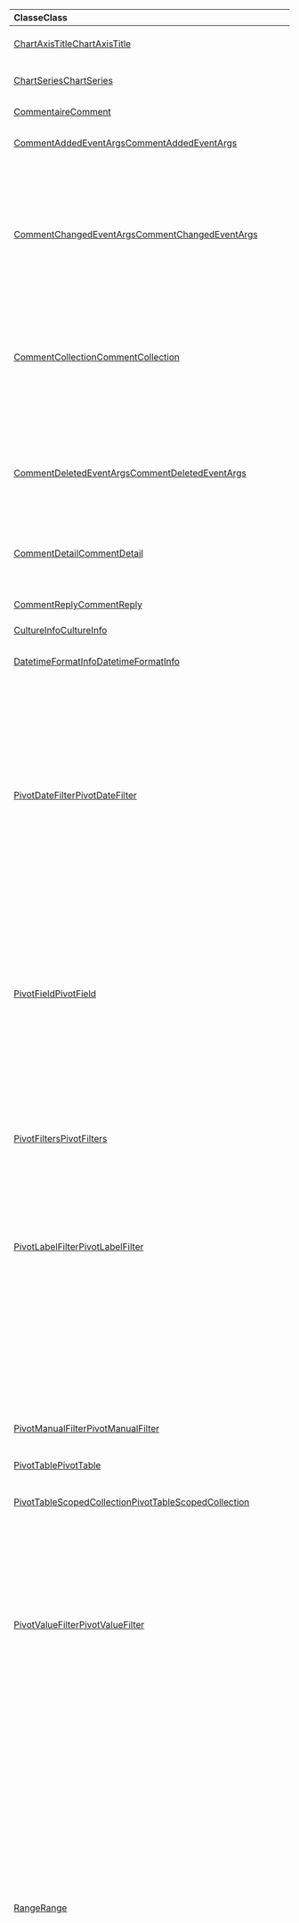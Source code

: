 | <span data-ttu-id="a0194-101">Classe</span><span class="sxs-lookup"><span data-stu-id="a0194-101">Class</span></span> | <span data-ttu-id="a0194-102">Champs</span><span class="sxs-lookup"><span data-stu-id="a0194-102">Fields</span></span> | <span data-ttu-id="a0194-103">Description</span><span class="sxs-lookup"><span data-stu-id="a0194-103">Description</span></span> |
|:---|:---|:---|
|[<span data-ttu-id="a0194-104">ChartAxisTitle</span><span class="sxs-lookup"><span data-stu-id="a0194-104">ChartAxisTitle</span></span>](/javascript/api/excel/excel.chartaxistitle)|[<span data-ttu-id="a0194-105">textOrientation</span><span class="sxs-lookup"><span data-stu-id="a0194-105">textOrientation</span></span>](/javascript/api/excel/excel.chartaxistitle#textorientation)|<span data-ttu-id="a0194-106">Spécifie l’angle vers lequel le texte est orienté pour le titre de l’axe du graphique.</span><span class="sxs-lookup"><span data-stu-id="a0194-106">Specifies the angle to which the text is oriented for the chart axis title.</span></span>|
|[<span data-ttu-id="a0194-107">ChartSeries</span><span class="sxs-lookup"><span data-stu-id="a0194-107">ChartSeries</span></span>](/javascript/api/excel/excel.chartseries)|[<span data-ttu-id="a0194-108">getDimensionValues(dimension: Excel.ChartSeriesDimension)</span><span class="sxs-lookup"><span data-stu-id="a0194-108">getDimensionValues(dimension: Excel.ChartSeriesDimension)</span></span>](/javascript/api/excel/excel.chartseries#getdimensionvalues-dimension-)|<span data-ttu-id="a0194-109">Obtient les valeurs d’une dimension unique de la série de graphiques.</span><span class="sxs-lookup"><span data-stu-id="a0194-109">Gets the values from a single dimension of the chart series.</span></span>|
|[<span data-ttu-id="a0194-110">Commentaire</span><span class="sxs-lookup"><span data-stu-id="a0194-110">Comment</span></span>](/javascript/api/excel/excel.comment)|[<span data-ttu-id="a0194-111">contentType</span><span class="sxs-lookup"><span data-stu-id="a0194-111">contentType</span></span>](/javascript/api/excel/excel.comment#contenttype)|<span data-ttu-id="a0194-112">Obtient le type de contenu du commentaire.</span><span class="sxs-lookup"><span data-stu-id="a0194-112">Gets the content type of the comment.</span></span>|
|[<span data-ttu-id="a0194-113">CommentAddedEventArgs</span><span class="sxs-lookup"><span data-stu-id="a0194-113">CommentAddedEventArgs</span></span>](/javascript/api/excel/excel.commentaddedeventargs)|[<span data-ttu-id="a0194-114">commentDetails</span><span class="sxs-lookup"><span data-stu-id="a0194-114">commentDetails</span></span>](/javascript/api/excel/excel.commentaddedeventargs#commentdetails)|<span data-ttu-id="a0194-115">Obtient `CommentDetail` le tableau qui contient l’ID de commentaire et les ID de ses réponses connexes.</span><span class="sxs-lookup"><span data-stu-id="a0194-115">Gets the `CommentDetail` array that contains the comment ID and IDs of its related replies.</span></span>|
||[<span data-ttu-id="a0194-116">source</span><span class="sxs-lookup"><span data-stu-id="a0194-116">source</span></span>](/javascript/api/excel/excel.commentaddedeventargs#source)|<span data-ttu-id="a0194-117">Spécifie la source de l’événement.</span><span class="sxs-lookup"><span data-stu-id="a0194-117">Specifies the source of the event.</span></span>|
||[<span data-ttu-id="a0194-118">type</span><span class="sxs-lookup"><span data-stu-id="a0194-118">type</span></span>](/javascript/api/excel/excel.commentaddedeventargs#type)|<span data-ttu-id="a0194-119">Obtient le type de l’événement.</span><span class="sxs-lookup"><span data-stu-id="a0194-119">Gets the type of the event.</span></span>|
||[<span data-ttu-id="a0194-120">worksheetId</span><span class="sxs-lookup"><span data-stu-id="a0194-120">worksheetId</span></span>](/javascript/api/excel/excel.commentaddedeventargs#worksheetid)|<span data-ttu-id="a0194-121">Obtient l’ID de la feuille de calcul dans laquelle l’événement s’est produit.</span><span class="sxs-lookup"><span data-stu-id="a0194-121">Gets the ID of the worksheet in which the event happened.</span></span>|
|[<span data-ttu-id="a0194-122">CommentChangedEventArgs</span><span class="sxs-lookup"><span data-stu-id="a0194-122">CommentChangedEventArgs</span></span>](/javascript/api/excel/excel.commentchangedeventargs)|[<span data-ttu-id="a0194-123">changeType</span><span class="sxs-lookup"><span data-stu-id="a0194-123">changeType</span></span>](/javascript/api/excel/excel.commentchangedeventargs#changetype)|<span data-ttu-id="a0194-124">Obtient le type de modification qui représente la façon dont l’événement modifié est déclenché.</span><span class="sxs-lookup"><span data-stu-id="a0194-124">Gets the change type that represents how the changed event is triggered.</span></span>|
||[<span data-ttu-id="a0194-125">commentDetails</span><span class="sxs-lookup"><span data-stu-id="a0194-125">commentDetails</span></span>](/javascript/api/excel/excel.commentchangedeventargs#commentdetails)|<span data-ttu-id="a0194-126">Obtenez le `CommentDetail` tableau qui contient l’ID de commentaire et les ID de ses réponses connexes.</span><span class="sxs-lookup"><span data-stu-id="a0194-126">Get the `CommentDetail` array which contains the comment ID and IDs of its related replies.</span></span>|
||[<span data-ttu-id="a0194-127">source</span><span class="sxs-lookup"><span data-stu-id="a0194-127">source</span></span>](/javascript/api/excel/excel.commentchangedeventargs#source)|<span data-ttu-id="a0194-128">Spécifie la source de l’événement.</span><span class="sxs-lookup"><span data-stu-id="a0194-128">Specifies the source of the event.</span></span>|
||[<span data-ttu-id="a0194-129">type</span><span class="sxs-lookup"><span data-stu-id="a0194-129">type</span></span>](/javascript/api/excel/excel.commentchangedeventargs#type)|<span data-ttu-id="a0194-130">Obtient le type de l’événement.</span><span class="sxs-lookup"><span data-stu-id="a0194-130">Gets the type of the event.</span></span>|
||[<span data-ttu-id="a0194-131">worksheetId</span><span class="sxs-lookup"><span data-stu-id="a0194-131">worksheetId</span></span>](/javascript/api/excel/excel.commentchangedeventargs#worksheetid)|<span data-ttu-id="a0194-132">Obtient l’ID de la feuille de calcul dans laquelle l’événement s’est produit.</span><span class="sxs-lookup"><span data-stu-id="a0194-132">Gets the ID of the worksheet in which the event happened.</span></span>|
|[<span data-ttu-id="a0194-133">CommentCollection</span><span class="sxs-lookup"><span data-stu-id="a0194-133">CommentCollection</span></span>](/javascript/api/excel/excel.commentcollection)|[<span data-ttu-id="a0194-134">onAdded</span><span class="sxs-lookup"><span data-stu-id="a0194-134">onAdded</span></span>](/javascript/api/excel/excel.commentcollection#onadded)|<span data-ttu-id="a0194-135">Se produit lorsque les commentaires sont ajoutés.</span><span class="sxs-lookup"><span data-stu-id="a0194-135">Occurs when the comments are added.</span></span>|
||[<span data-ttu-id="a0194-136">onChanged</span><span class="sxs-lookup"><span data-stu-id="a0194-136">onChanged</span></span>](/javascript/api/excel/excel.commentcollection#onchanged)|<span data-ttu-id="a0194-137">Se produit lorsque des commentaires ou des réponses dans une collection de commentaires sont modifiés, y compris lorsque les réponses sont supprimées.</span><span class="sxs-lookup"><span data-stu-id="a0194-137">Occurs when comments or replies in a comment collection are changed, including when replies are deleted.</span></span>|
||[<span data-ttu-id="a0194-138">onDeleted</span><span class="sxs-lookup"><span data-stu-id="a0194-138">onDeleted</span></span>](/javascript/api/excel/excel.commentcollection#ondeleted)|<span data-ttu-id="a0194-139">Se produit lorsque des commentaires sont supprimés dans la collection de commentaires.</span><span class="sxs-lookup"><span data-stu-id="a0194-139">Occurs when comments are deleted in the comment collection.</span></span>|
|[<span data-ttu-id="a0194-140">CommentDeletedEventArgs</span><span class="sxs-lookup"><span data-stu-id="a0194-140">CommentDeletedEventArgs</span></span>](/javascript/api/excel/excel.commentdeletedeventargs)|[<span data-ttu-id="a0194-141">commentDetails</span><span class="sxs-lookup"><span data-stu-id="a0194-141">commentDetails</span></span>](/javascript/api/excel/excel.commentdeletedeventargs#commentdetails)|<span data-ttu-id="a0194-142">Obtient `CommentDetail` le tableau qui contient l’ID de commentaire et les ID de ses réponses connexes.</span><span class="sxs-lookup"><span data-stu-id="a0194-142">Gets the `CommentDetail` array that contains the comment ID and IDs of its related replies.</span></span>|
||[<span data-ttu-id="a0194-143">source</span><span class="sxs-lookup"><span data-stu-id="a0194-143">source</span></span>](/javascript/api/excel/excel.commentdeletedeventargs#source)|<span data-ttu-id="a0194-144">Spécifie la source de l’événement.</span><span class="sxs-lookup"><span data-stu-id="a0194-144">Specifies the source of the event.</span></span>|
||[<span data-ttu-id="a0194-145">type</span><span class="sxs-lookup"><span data-stu-id="a0194-145">type</span></span>](/javascript/api/excel/excel.commentdeletedeventargs#type)|<span data-ttu-id="a0194-146">Obtient le type de l’événement.</span><span class="sxs-lookup"><span data-stu-id="a0194-146">Gets the type of the event.</span></span>|
||[<span data-ttu-id="a0194-147">worksheetId</span><span class="sxs-lookup"><span data-stu-id="a0194-147">worksheetId</span></span>](/javascript/api/excel/excel.commentdeletedeventargs#worksheetid)|<span data-ttu-id="a0194-148">Obtient l’ID de la feuille de calcul dans laquelle l’événement s’est produit.</span><span class="sxs-lookup"><span data-stu-id="a0194-148">Gets the ID of the worksheet in which the event happened.</span></span>|
|[<span data-ttu-id="a0194-149">CommentDetail</span><span class="sxs-lookup"><span data-stu-id="a0194-149">CommentDetail</span></span>](/javascript/api/excel/excel.commentdetail)|[<span data-ttu-id="a0194-150">commentId</span><span class="sxs-lookup"><span data-stu-id="a0194-150">commentId</span></span>](/javascript/api/excel/excel.commentdetail#commentid)|<span data-ttu-id="a0194-151">Représente l’ID du commentaire.</span><span class="sxs-lookup"><span data-stu-id="a0194-151">Represents the ID of the comment.</span></span>|
||[<span data-ttu-id="a0194-152">replyIds</span><span class="sxs-lookup"><span data-stu-id="a0194-152">replyIds</span></span>](/javascript/api/excel/excel.commentdetail#replyids)|<span data-ttu-id="a0194-153">Représente les ID des réponses associées qui appartiennent au commentaire.</span><span class="sxs-lookup"><span data-stu-id="a0194-153">Represents the IDs of the related replies that belong to the comment.</span></span>|
|[<span data-ttu-id="a0194-154">CommentReply</span><span class="sxs-lookup"><span data-stu-id="a0194-154">CommentReply</span></span>](/javascript/api/excel/excel.commentreply)|[<span data-ttu-id="a0194-155">contentType</span><span class="sxs-lookup"><span data-stu-id="a0194-155">contentType</span></span>](/javascript/api/excel/excel.commentreply#contenttype)|<span data-ttu-id="a0194-156">Type de contenu de la réponse.</span><span class="sxs-lookup"><span data-stu-id="a0194-156">The content type of the reply.</span></span>|
|[<span data-ttu-id="a0194-157">CultureInfo</span><span class="sxs-lookup"><span data-stu-id="a0194-157">CultureInfo</span></span>](/javascript/api/excel/excel.cultureinfo)|[<span data-ttu-id="a0194-158">datetimeFormat</span><span class="sxs-lookup"><span data-stu-id="a0194-158">datetimeFormat</span></span>](/javascript/api/excel/excel.cultureinfo#datetimeformat)|<span data-ttu-id="a0194-159">Définit le format adapté à la culture de l’affichage de la date et de l’heure.</span><span class="sxs-lookup"><span data-stu-id="a0194-159">Defines the culturally appropriate format of displaying date and time.</span></span>|
|[<span data-ttu-id="a0194-160">DatetimeFormatInfo</span><span class="sxs-lookup"><span data-stu-id="a0194-160">DatetimeFormatInfo</span></span>](/javascript/api/excel/excel.datetimeformatinfo)|[<span data-ttu-id="a0194-161">dateSeparator</span><span class="sxs-lookup"><span data-stu-id="a0194-161">dateSeparator</span></span>](/javascript/api/excel/excel.datetimeformatinfo#dateseparator)|<span data-ttu-id="a0194-162">Obtient la chaîne utilisée comme séparateur de date.</span><span class="sxs-lookup"><span data-stu-id="a0194-162">Gets the string used as the date separator.</span></span>|
||[<span data-ttu-id="a0194-163">longDatePattern</span><span class="sxs-lookup"><span data-stu-id="a0194-163">longDatePattern</span></span>](/javascript/api/excel/excel.datetimeformatinfo#longdatepattern)|<span data-ttu-id="a0194-164">Obtient la chaîne de format pour une valeur de date longue.</span><span class="sxs-lookup"><span data-stu-id="a0194-164">Gets the format string for a long date value.</span></span>|
||[<span data-ttu-id="a0194-165">longTimePattern</span><span class="sxs-lookup"><span data-stu-id="a0194-165">longTimePattern</span></span>](/javascript/api/excel/excel.datetimeformatinfo#longtimepattern)|<span data-ttu-id="a0194-166">Obtient la chaîne de format pour une valeur de temps longue.</span><span class="sxs-lookup"><span data-stu-id="a0194-166">Gets the format string for a long time value.</span></span>|
||[<span data-ttu-id="a0194-167">shortDatePattern</span><span class="sxs-lookup"><span data-stu-id="a0194-167">shortDatePattern</span></span>](/javascript/api/excel/excel.datetimeformatinfo#shortdatepattern)|<span data-ttu-id="a0194-168">Obtient la chaîne de format pour une valeur de date courte.</span><span class="sxs-lookup"><span data-stu-id="a0194-168">Gets the format string for a short date value.</span></span>|
||[<span data-ttu-id="a0194-169">timeSeparator</span><span class="sxs-lookup"><span data-stu-id="a0194-169">timeSeparator</span></span>](/javascript/api/excel/excel.datetimeformatinfo#timeseparator)|<span data-ttu-id="a0194-170">Obtient la chaîne utilisée comme séparateur d’heure.</span><span class="sxs-lookup"><span data-stu-id="a0194-170">Gets the string used as the time separator.</span></span>|
|[<span data-ttu-id="a0194-171">PivotDateFilter</span><span class="sxs-lookup"><span data-stu-id="a0194-171">PivotDateFilter</span></span>](/javascript/api/excel/excel.pivotdatefilter)|[<span data-ttu-id="a0194-172">comparator</span><span class="sxs-lookup"><span data-stu-id="a0194-172">comparator</span></span>](/javascript/api/excel/excel.pivotdatefilter#comparator)|<span data-ttu-id="a0194-173">Le comparateur est la valeur statique à laquelle les autres valeurs sont comparées.</span><span class="sxs-lookup"><span data-stu-id="a0194-173">The comparator is the static value to which other values are compared.</span></span>|
||[<span data-ttu-id="a0194-174">condition</span><span class="sxs-lookup"><span data-stu-id="a0194-174">condition</span></span>](/javascript/api/excel/excel.pivotdatefilter#condition)|<span data-ttu-id="a0194-175">Spécifie la condition du filtre, qui définit les critères de filtrage nécessaires.</span><span class="sxs-lookup"><span data-stu-id="a0194-175">Specifies the condition for the filter, which defines the necessary filtering criteria.</span></span>|
||[<span data-ttu-id="a0194-176">exclusive</span><span class="sxs-lookup"><span data-stu-id="a0194-176">exclusive</span></span>](/javascript/api/excel/excel.pivotdatefilter#exclusive)|<span data-ttu-id="a0194-177">Si `true` , le filtre exclut *les* éléments qui répondent aux critères.</span><span class="sxs-lookup"><span data-stu-id="a0194-177">If `true`, filter *excludes* items that meet criteria.</span></span>|
||[<span data-ttu-id="a0194-178">lowerBound</span><span class="sxs-lookup"><span data-stu-id="a0194-178">lowerBound</span></span>](/javascript/api/excel/excel.pivotdatefilter#lowerbound)|<span data-ttu-id="a0194-179">Limite inférieure de la plage pour la `between` condition de filtre.</span><span class="sxs-lookup"><span data-stu-id="a0194-179">The lower-bound of the range for the `between` filter condition.</span></span>|
||[<span data-ttu-id="a0194-180">upperBound</span><span class="sxs-lookup"><span data-stu-id="a0194-180">upperBound</span></span>](/javascript/api/excel/excel.pivotdatefilter#upperbound)|<span data-ttu-id="a0194-181">Limite supérieure de la plage pour la `between` condition de filtre.</span><span class="sxs-lookup"><span data-stu-id="a0194-181">The upper-bound of the range for the `between` filter condition.</span></span>|
||[<span data-ttu-id="a0194-182">wholeDays</span><span class="sxs-lookup"><span data-stu-id="a0194-182">wholeDays</span></span>](/javascript/api/excel/excel.pivotdatefilter#wholedays)|<span data-ttu-id="a0194-183">Pour `equals` , et les conditions de `before` `after` `between` filtre, indique si les comparaisons doivent être réalisées en tant que jours entiers.</span><span class="sxs-lookup"><span data-stu-id="a0194-183">For `equals`, `before`, `after`, and `between` filter conditions, indicates if comparisons should be made as whole days.</span></span>|
|[<span data-ttu-id="a0194-184">PivotField</span><span class="sxs-lookup"><span data-stu-id="a0194-184">PivotField</span></span>](/javascript/api/excel/excel.pivotfield)|[<span data-ttu-id="a0194-185">applyFilter(filter: Excel.PivotFilters)</span><span class="sxs-lookup"><span data-stu-id="a0194-185">applyFilter(filter: Excel.PivotFilters)</span></span>](/javascript/api/excel/excel.pivotfield#applyfilter-filter-)|<span data-ttu-id="a0194-186">Définit un ou plusieurs des filtres de tableau croisé dynamique actuels du champ et les applique au champ.</span><span class="sxs-lookup"><span data-stu-id="a0194-186">Sets one or more of the field's current PivotFilters and applies them to the field.</span></span>|
||[<span data-ttu-id="a0194-187">clearAllFilters()</span><span class="sxs-lookup"><span data-stu-id="a0194-187">clearAllFilters()</span></span>](/javascript/api/excel/excel.pivotfield#clearallfilters--)|<span data-ttu-id="a0194-188">Permet d’effacer tous les critères de tous les filtres du champ.</span><span class="sxs-lookup"><span data-stu-id="a0194-188">Clears all criteria from all of the field's filters.</span></span>|
||[<span data-ttu-id="a0194-189">clearFilter(filterType: Excel.PivotFilterType)</span><span class="sxs-lookup"><span data-stu-id="a0194-189">clearFilter(filterType: Excel.PivotFilterType)</span></span>](/javascript/api/excel/excel.pivotfield#clearfilter-filtertype-)|<span data-ttu-id="a0194-190">Permet d’effacer tous les critères existants du filtre du champ du type donné (s’il en existe un actuellement appliqué).</span><span class="sxs-lookup"><span data-stu-id="a0194-190">Clears all existing criteria from the field's filter of the given type (if one is currently applied).</span></span>|
||[<span data-ttu-id="a0194-191">getFilters()</span><span class="sxs-lookup"><span data-stu-id="a0194-191">getFilters()</span></span>](/javascript/api/excel/excel.pivotfield#getfilters--)|<span data-ttu-id="a0194-192">Obtient tous les filtres actuellement appliqués sur le champ.</span><span class="sxs-lookup"><span data-stu-id="a0194-192">Gets all filters currently applied on the field.</span></span>|
||[<span data-ttu-id="a0194-193">isFiltered(filterType?: Excel.PivotFilterType)</span><span class="sxs-lookup"><span data-stu-id="a0194-193">isFiltered(filterType?: Excel.PivotFilterType)</span></span>](/javascript/api/excel/excel.pivotfield#isfiltered-filtertype-)|<span data-ttu-id="a0194-194">Vérifie s’il existe des filtres appliqués sur le champ.</span><span class="sxs-lookup"><span data-stu-id="a0194-194">Checks if there are any applied filters on the field.</span></span>|
|[<span data-ttu-id="a0194-195">PivotFilters</span><span class="sxs-lookup"><span data-stu-id="a0194-195">PivotFilters</span></span>](/javascript/api/excel/excel.pivotfilters)|[<span data-ttu-id="a0194-196">dateFilter</span><span class="sxs-lookup"><span data-stu-id="a0194-196">dateFilter</span></span>](/javascript/api/excel/excel.pivotfilters#datefilter)|<span data-ttu-id="a0194-197">Filtre de date actuellement appliqué au champ de tableau croisé dynamique.</span><span class="sxs-lookup"><span data-stu-id="a0194-197">The PivotField's currently applied date filter.</span></span>|
||[<span data-ttu-id="a0194-198">labelFilter</span><span class="sxs-lookup"><span data-stu-id="a0194-198">labelFilter</span></span>](/javascript/api/excel/excel.pivotfilters#labelfilter)|<span data-ttu-id="a0194-199">Filtre d’étiquette actuellement appliqué au champ de tableau croisé dynamique.</span><span class="sxs-lookup"><span data-stu-id="a0194-199">The PivotField's currently applied label filter.</span></span>|
||[<span data-ttu-id="a0194-200">manualFilter</span><span class="sxs-lookup"><span data-stu-id="a0194-200">manualFilter</span></span>](/javascript/api/excel/excel.pivotfilters#manualfilter)|<span data-ttu-id="a0194-201">Filtre manuel actuellement appliqué au champ de tableau croisé dynamique.</span><span class="sxs-lookup"><span data-stu-id="a0194-201">The PivotField's currently applied manual filter.</span></span>|
||[<span data-ttu-id="a0194-202">valueFilter</span><span class="sxs-lookup"><span data-stu-id="a0194-202">valueFilter</span></span>](/javascript/api/excel/excel.pivotfilters#valuefilter)|<span data-ttu-id="a0194-203">Filtre de valeurs actuellement appliqué au champ de tableau croisé dynamique.</span><span class="sxs-lookup"><span data-stu-id="a0194-203">The PivotField's currently applied value filter.</span></span>|
|[<span data-ttu-id="a0194-204">PivotLabelFilter</span><span class="sxs-lookup"><span data-stu-id="a0194-204">PivotLabelFilter</span></span>](/javascript/api/excel/excel.pivotlabelfilter)|[<span data-ttu-id="a0194-205">comparator</span><span class="sxs-lookup"><span data-stu-id="a0194-205">comparator</span></span>](/javascript/api/excel/excel.pivotlabelfilter#comparator)|<span data-ttu-id="a0194-206">Le comparateur est la valeur statique à laquelle les autres valeurs sont comparées.</span><span class="sxs-lookup"><span data-stu-id="a0194-206">The comparator is the static value to which other values are compared.</span></span>|
||[<span data-ttu-id="a0194-207">condition</span><span class="sxs-lookup"><span data-stu-id="a0194-207">condition</span></span>](/javascript/api/excel/excel.pivotlabelfilter#condition)|<span data-ttu-id="a0194-208">Spécifie la condition du filtre, qui définit les critères de filtrage nécessaires.</span><span class="sxs-lookup"><span data-stu-id="a0194-208">Specifies the condition for the filter, which defines the necessary filtering criteria.</span></span>|
||[<span data-ttu-id="a0194-209">exclusive</span><span class="sxs-lookup"><span data-stu-id="a0194-209">exclusive</span></span>](/javascript/api/excel/excel.pivotlabelfilter#exclusive)|<span data-ttu-id="a0194-210">Si `true` , le filtre exclut *les* éléments qui répondent aux critères.</span><span class="sxs-lookup"><span data-stu-id="a0194-210">If `true`, filter *excludes* items that meet criteria.</span></span>|
||[<span data-ttu-id="a0194-211">lowerBound</span><span class="sxs-lookup"><span data-stu-id="a0194-211">lowerBound</span></span>](/javascript/api/excel/excel.pivotlabelfilter#lowerbound)|<span data-ttu-id="a0194-212">Limite inférieure de la plage pour la `between` condition de filtre.</span><span class="sxs-lookup"><span data-stu-id="a0194-212">The lower-bound of the range for the `between` filter condition.</span></span>|
||[<span data-ttu-id="a0194-213">substring</span><span class="sxs-lookup"><span data-stu-id="a0194-213">substring</span></span>](/javascript/api/excel/excel.pivotlabelfilter#substring)|<span data-ttu-id="a0194-214">Sous-stration utilisée pour `beginsWith` , et les conditions de `endsWith` `contains` filtre.</span><span class="sxs-lookup"><span data-stu-id="a0194-214">The substring used for `beginsWith`, `endsWith`, and `contains` filter conditions.</span></span>|
||[<span data-ttu-id="a0194-215">upperBound</span><span class="sxs-lookup"><span data-stu-id="a0194-215">upperBound</span></span>](/javascript/api/excel/excel.pivotlabelfilter#upperbound)|<span data-ttu-id="a0194-216">Limite supérieure de la plage pour la `between` condition de filtre.</span><span class="sxs-lookup"><span data-stu-id="a0194-216">The upper-bound of the range for the `between` filter condition.</span></span>|
|[<span data-ttu-id="a0194-217">PivotManualFilter</span><span class="sxs-lookup"><span data-stu-id="a0194-217">PivotManualFilter</span></span>](/javascript/api/excel/excel.pivotmanualfilter)|[<span data-ttu-id="a0194-218">selectedItems</span><span class="sxs-lookup"><span data-stu-id="a0194-218">selectedItems</span></span>](/javascript/api/excel/excel.pivotmanualfilter#selecteditems)|<span data-ttu-id="a0194-219">Liste des éléments sélectionnés à filtrer manuellement.</span><span class="sxs-lookup"><span data-stu-id="a0194-219">A list of selected items to manually filter.</span></span>|
|[<span data-ttu-id="a0194-220">PivotTable</span><span class="sxs-lookup"><span data-stu-id="a0194-220">PivotTable</span></span>](/javascript/api/excel/excel.pivottable)|[<span data-ttu-id="a0194-221">allowMultipleFiltersPerField</span><span class="sxs-lookup"><span data-stu-id="a0194-221">allowMultipleFiltersPerField</span></span>](/javascript/api/excel/excel.pivottable#allowmultiplefiltersperfield)|<span data-ttu-id="a0194-222">Spécifie si le tableau croisé dynamique autorise l’application de plusieurs filtres de tableau croisé dynamique sur un champ de tableau croisé dynamique donné dans le tableau.</span><span class="sxs-lookup"><span data-stu-id="a0194-222">Specifies if the PivotTable allows the application of multiple PivotFilters on a given PivotField in the table.</span></span>|
|[<span data-ttu-id="a0194-223">PivotTableScopedCollection</span><span class="sxs-lookup"><span data-stu-id="a0194-223">PivotTableScopedCollection</span></span>](/javascript/api/excel/excel.pivottablescopedcollection)|[<span data-ttu-id="a0194-224">getCount()</span><span class="sxs-lookup"><span data-stu-id="a0194-224">getCount()</span></span>](/javascript/api/excel/excel.pivottablescopedcollection#getcount--)|<span data-ttu-id="a0194-225">Obtient le nombre de tableaux croisés dynamiques dans la collection.</span><span class="sxs-lookup"><span data-stu-id="a0194-225">Gets the number of PivotTables in the collection.</span></span>|
||[<span data-ttu-id="a0194-226">getFirst()</span><span class="sxs-lookup"><span data-stu-id="a0194-226">getFirst()</span></span>](/javascript/api/excel/excel.pivottablescopedcollection#getfirst--)|<span data-ttu-id="a0194-227">Obtient le premier tableau croisé dynamique de la collection.</span><span class="sxs-lookup"><span data-stu-id="a0194-227">Gets the first PivotTable in the collection.</span></span>|
||[<span data-ttu-id="a0194-228">getItem(key: string)</span><span class="sxs-lookup"><span data-stu-id="a0194-228">getItem(key: string)</span></span>](/javascript/api/excel/excel.pivottablescopedcollection#getitem-key-)|<span data-ttu-id="a0194-229">Obtient un tableau croisé dynamique par nom.</span><span class="sxs-lookup"><span data-stu-id="a0194-229">Gets a PivotTable by name.</span></span>|
||[<span data-ttu-id="a0194-230">getItemOrNullObject(name: string)</span><span class="sxs-lookup"><span data-stu-id="a0194-230">getItemOrNullObject(name: string)</span></span>](/javascript/api/excel/excel.pivottablescopedcollection#getitemornullobject-name-)|<span data-ttu-id="a0194-231">Obtient un tableau croisé dynamique par nom.</span><span class="sxs-lookup"><span data-stu-id="a0194-231">Gets a PivotTable by name.</span></span>|
||[<span data-ttu-id="a0194-232">items</span><span class="sxs-lookup"><span data-stu-id="a0194-232">items</span></span>](/javascript/api/excel/excel.pivottablescopedcollection#items)|<span data-ttu-id="a0194-233">Obtient l’élément enfant chargé dans cette collection de sites.</span><span class="sxs-lookup"><span data-stu-id="a0194-233">Gets the loaded child items in this collection.</span></span>|
|[<span data-ttu-id="a0194-234">PivotValueFilter</span><span class="sxs-lookup"><span data-stu-id="a0194-234">PivotValueFilter</span></span>](/javascript/api/excel/excel.pivotvaluefilter)|[<span data-ttu-id="a0194-235">comparator</span><span class="sxs-lookup"><span data-stu-id="a0194-235">comparator</span></span>](/javascript/api/excel/excel.pivotvaluefilter#comparator)|<span data-ttu-id="a0194-236">Le comparateur est la valeur statique à laquelle les autres valeurs sont comparées.</span><span class="sxs-lookup"><span data-stu-id="a0194-236">The comparator is the static value to which other values are compared.</span></span>|
||[<span data-ttu-id="a0194-237">condition</span><span class="sxs-lookup"><span data-stu-id="a0194-237">condition</span></span>](/javascript/api/excel/excel.pivotvaluefilter#condition)|<span data-ttu-id="a0194-238">Spécifie la condition du filtre, qui définit les critères de filtrage nécessaires.</span><span class="sxs-lookup"><span data-stu-id="a0194-238">Specifies the condition for the filter, which defines the necessary filtering criteria.</span></span>|
||[<span data-ttu-id="a0194-239">exclusive</span><span class="sxs-lookup"><span data-stu-id="a0194-239">exclusive</span></span>](/javascript/api/excel/excel.pivotvaluefilter#exclusive)|<span data-ttu-id="a0194-240">Si `true` , le filtre exclut *les* éléments qui répondent aux critères.</span><span class="sxs-lookup"><span data-stu-id="a0194-240">If `true`, filter *excludes* items that meet criteria.</span></span>|
||[<span data-ttu-id="a0194-241">lowerBound</span><span class="sxs-lookup"><span data-stu-id="a0194-241">lowerBound</span></span>](/javascript/api/excel/excel.pivotvaluefilter#lowerbound)|<span data-ttu-id="a0194-242">Limite inférieure de la plage pour la `between` condition de filtre.</span><span class="sxs-lookup"><span data-stu-id="a0194-242">The lower-bound of the range for the `between` filter condition.</span></span>|
||[<span data-ttu-id="a0194-243">selectionType</span><span class="sxs-lookup"><span data-stu-id="a0194-243">selectionType</span></span>](/javascript/api/excel/excel.pivotvaluefilter#selectiontype)|<span data-ttu-id="a0194-244">Spécifie si le filtre est pour les éléments N supérieur/inférieur, le pourcentage N supérieur/inférieur ou la somme N supérieure/inférieure.</span><span class="sxs-lookup"><span data-stu-id="a0194-244">Specifies if the filter is for the top/bottom N items, top/bottom N percent, or top/bottom N sum.</span></span>|
||[<span data-ttu-id="a0194-245">seuil</span><span class="sxs-lookup"><span data-stu-id="a0194-245">threshold</span></span>](/javascript/api/excel/excel.pivotvaluefilter#threshold)|<span data-ttu-id="a0194-246">Nombre seuil « N » d’éléments, de pourcentage ou de somme à filtrer pour une condition de filtre supérieure/inférieure.</span><span class="sxs-lookup"><span data-stu-id="a0194-246">The "N" threshold number of items, percent, or sum to be filtered for a top/bottom filter condition.</span></span>|
||[<span data-ttu-id="a0194-247">upperBound</span><span class="sxs-lookup"><span data-stu-id="a0194-247">upperBound</span></span>](/javascript/api/excel/excel.pivotvaluefilter#upperbound)|<span data-ttu-id="a0194-248">Limite supérieure de la plage pour la `between` condition de filtre.</span><span class="sxs-lookup"><span data-stu-id="a0194-248">The upper-bound of the range for the `between` filter condition.</span></span>|
||[<span data-ttu-id="a0194-249">value</span><span class="sxs-lookup"><span data-stu-id="a0194-249">value</span></span>](/javascript/api/excel/excel.pivotvaluefilter#value)|<span data-ttu-id="a0194-250">Nom de la « valeur » choisie dans le champ par lequel filtrer.</span><span class="sxs-lookup"><span data-stu-id="a0194-250">Name of the chosen "value" in the field by which to filter.</span></span>|
|[<span data-ttu-id="a0194-251">Range</span><span class="sxs-lookup"><span data-stu-id="a0194-251">Range</span></span>](/javascript/api/excel/excel.range)|[<span data-ttu-id="a0194-252">getDirectPrecedents()</span><span class="sxs-lookup"><span data-stu-id="a0194-252">getDirectPrecedents()</span></span>](/javascript/api/excel/excel.range#getdirectprecedents--)|<span data-ttu-id="a0194-253">Renvoie un objet qui représente la plage contenant tous les antécédents directs d’une cellule dans la même feuille de calcul ou `WorkbookRangeAreas` dans plusieurs feuilles de calcul.</span><span class="sxs-lookup"><span data-stu-id="a0194-253">Returns a `WorkbookRangeAreas` object that represents the range containing all the direct precedents of a cell in the same worksheet or in multiple worksheets.</span></span>|
||[<span data-ttu-id="a0194-254">getPivotTables(fullyContained?: boolean)</span><span class="sxs-lookup"><span data-stu-id="a0194-254">getPivotTables(fullyContained?: boolean)</span></span>](/javascript/api/excel/excel.range#getpivottables-fullycontained-)|<span data-ttu-id="a0194-255">Obtient une collection étendue de tableaux croisés dynamiques qui chevauchent la plage.</span><span class="sxs-lookup"><span data-stu-id="a0194-255">Gets a scoped collection of PivotTables that overlap with the range.</span></span>|
||[<span data-ttu-id="a0194-256">getSpillParent()</span><span class="sxs-lookup"><span data-stu-id="a0194-256">getSpillParent()</span></span>](/javascript/api/excel/excel.range#getspillparent--)|<span data-ttu-id="a0194-257">Obtient l’objet de la plage contenant la cellule d’ancrage d’une cellule prise renversée dans.</span><span class="sxs-lookup"><span data-stu-id="a0194-257">Gets the range object containing the anchor cell for a cell getting spilled into.</span></span>|
||[<span data-ttu-id="a0194-258">getSpillParentOrNullObject()</span><span class="sxs-lookup"><span data-stu-id="a0194-258">getSpillParentOrNullObject()</span></span>](/javascript/api/excel/excel.range#getspillparentornullobject--)|<span data-ttu-id="a0194-259">Obtient l’objet de plage contenant la cellule d’ancrage de la cellule dans laquelle la cellule est étendue.</span><span class="sxs-lookup"><span data-stu-id="a0194-259">Gets the range object containing the anchor cell for the cell getting spilled into.</span></span>|
||[<span data-ttu-id="a0194-260">getSpillingToRange()</span><span class="sxs-lookup"><span data-stu-id="a0194-260">getSpillingToRange()</span></span>](/javascript/api/excel/excel.range#getspillingtorange--)|<span data-ttu-id="a0194-261">Obtient l’objet de la plage contenant la plage renversé lorsque appelée sur une cellule d’ancrage.</span><span class="sxs-lookup"><span data-stu-id="a0194-261">Gets the range object containing the spill range when called on an anchor cell.</span></span>|
||[<span data-ttu-id="a0194-262">getSpillingToRangeOrNullObject()</span><span class="sxs-lookup"><span data-stu-id="a0194-262">getSpillingToRangeOrNullObject()</span></span>](/javascript/api/excel/excel.range#getspillingtorangeornullobject--)|<span data-ttu-id="a0194-263">Obtient l’objet de la plage contenant la plage renversé lorsque appelée sur une cellule d’ancrage.</span><span class="sxs-lookup"><span data-stu-id="a0194-263">Gets the range object containing the spill range when called on an anchor cell.</span></span>|
||[<span data-ttu-id="a0194-264">hasSpill</span><span class="sxs-lookup"><span data-stu-id="a0194-264">hasSpill</span></span>](/javascript/api/excel/excel.range#hasspill)|<span data-ttu-id="a0194-265">Représente si toutes les cellules ont une bordure renversée.</span><span class="sxs-lookup"><span data-stu-id="a0194-265">Represents if all cells have a spill border.</span></span>|
||[<span data-ttu-id="a0194-266">numberFormatCategories</span><span class="sxs-lookup"><span data-stu-id="a0194-266">numberFormatCategories</span></span>](/javascript/api/excel/excel.range#numberformatcategories)|<span data-ttu-id="a0194-267">Représente la catégorie du format de nombre de chaque cellule.</span><span class="sxs-lookup"><span data-stu-id="a0194-267">Represents the category of number format of each cell.</span></span>|
||[<span data-ttu-id="a0194-268">savedAsArray</span><span class="sxs-lookup"><span data-stu-id="a0194-268">savedAsArray</span></span>](/javascript/api/excel/excel.range#savedasarray)|<span data-ttu-id="a0194-269">Représente si toutes les cellules sont enregistrées en tant que formule ma matrice.</span><span class="sxs-lookup"><span data-stu-id="a0194-269">Represents if all the cells would be saved as an array formula.</span></span>|
|[<span data-ttu-id="a0194-270">RangeAreasCollection</span><span class="sxs-lookup"><span data-stu-id="a0194-270">RangeAreasCollection</span></span>](/javascript/api/excel/excel.rangeareascollection)|[<span data-ttu-id="a0194-271">getCount()</span><span class="sxs-lookup"><span data-stu-id="a0194-271">getCount()</span></span>](/javascript/api/excel/excel.rangeareascollection#getcount--)|<span data-ttu-id="a0194-272">Obtient le nombre `RangeAreas` d’objets de cette collection.</span><span class="sxs-lookup"><span data-stu-id="a0194-272">Gets the number of `RangeAreas` objects in this collection.</span></span>|
||[<span data-ttu-id="a0194-273">getItemAt(index: number)</span><span class="sxs-lookup"><span data-stu-id="a0194-273">getItemAt(index: number)</span></span>](/javascript/api/excel/excel.rangeareascollection#getitemat-index-)|<span data-ttu-id="a0194-274">Renvoie `RangeAreas` l’objet en fonction de la position dans la collection.</span><span class="sxs-lookup"><span data-stu-id="a0194-274">Returns the `RangeAreas` object based on position in the collection.</span></span>|
||[<span data-ttu-id="a0194-275">items</span><span class="sxs-lookup"><span data-stu-id="a0194-275">items</span></span>](/javascript/api/excel/excel.rangeareascollection#items)|<span data-ttu-id="a0194-276">Obtient l’élément enfant chargé dans cette collection de sites.</span><span class="sxs-lookup"><span data-stu-id="a0194-276">Gets the loaded child items in this collection.</span></span>|
|[<span data-ttu-id="a0194-277">WorkbookRangeAreas</span><span class="sxs-lookup"><span data-stu-id="a0194-277">WorkbookRangeAreas</span></span>](/javascript/api/excel/excel.workbookrangeareas)|[<span data-ttu-id="a0194-278">getRangeAreasBySheet(key: string)</span><span class="sxs-lookup"><span data-stu-id="a0194-278">getRangeAreasBySheet(key: string)</span></span>](/javascript/api/excel/excel.workbookrangeareas#getrangeareasbysheet-key-)|<span data-ttu-id="a0194-279">Renvoie `RangeAreas` l’objet en fonction de l’ID de feuille de calcul ou du nom de la collection.</span><span class="sxs-lookup"><span data-stu-id="a0194-279">Returns the `RangeAreas` object based on worksheet ID or name in the collection.</span></span>|
||[<span data-ttu-id="a0194-280">getRangeAreasOrNullObjectBySheet(key: string)</span><span class="sxs-lookup"><span data-stu-id="a0194-280">getRangeAreasOrNullObjectBySheet(key: string)</span></span>](/javascript/api/excel/excel.workbookrangeareas#getrangeareasornullobjectbysheet-key-)|<span data-ttu-id="a0194-281">Renvoie `RangeAreas` l’objet en fonction du nom de la feuille de calcul ou de l’ID de la collection.</span><span class="sxs-lookup"><span data-stu-id="a0194-281">Returns the `RangeAreas` object based on worksheet name or ID in the collection.</span></span>|
||[<span data-ttu-id="a0194-282">addresses</span><span class="sxs-lookup"><span data-stu-id="a0194-282">addresses</span></span>](/javascript/api/excel/excel.workbookrangeareas#addresses)|<span data-ttu-id="a0194-283">Renvoie un tableau d’adresses de style A1.</span><span class="sxs-lookup"><span data-stu-id="a0194-283">Returns an array of addresses in A1-style.</span></span>|
||[<span data-ttu-id="a0194-284">Zones</span><span class="sxs-lookup"><span data-stu-id="a0194-284">areas</span></span>](/javascript/api/excel/excel.workbookrangeareas#areas)|<span data-ttu-id="a0194-285">Renvoie `RangeAreasCollection` l’objet.</span><span class="sxs-lookup"><span data-stu-id="a0194-285">Returns the `RangeAreasCollection` object.</span></span>|
||[<span data-ttu-id="a0194-286">plages</span><span class="sxs-lookup"><span data-stu-id="a0194-286">ranges</span></span>](/javascript/api/excel/excel.workbookrangeareas#ranges)|<span data-ttu-id="a0194-287">Renvoie les plages qui composent cet objet dans un  `RangeCollection`   objet.</span><span class="sxs-lookup"><span data-stu-id="a0194-287">Returns ranges that comprise this object in a `RangeCollection` object.</span></span>|
|[<span data-ttu-id="a0194-288">Feuille de calcul</span><span class="sxs-lookup"><span data-stu-id="a0194-288">Worksheet</span></span>](/javascript/api/excel/excel.worksheet)|[<span data-ttu-id="a0194-289">customProperties</span><span class="sxs-lookup"><span data-stu-id="a0194-289">customProperties</span></span>](/javascript/api/excel/excel.worksheet#customproperties)|<span data-ttu-id="a0194-290">Obtient une collection de propriétés personnalisées au niveau de la feuille de calcul.</span><span class="sxs-lookup"><span data-stu-id="a0194-290">Gets a collection of worksheet-level custom properties.</span></span>|
|[<span data-ttu-id="a0194-291">WorksheetCustomProperty</span><span class="sxs-lookup"><span data-stu-id="a0194-291">WorksheetCustomProperty</span></span>](/javascript/api/excel/excel.worksheetcustomproperty)|[<span data-ttu-id="a0194-292">delete()</span><span class="sxs-lookup"><span data-stu-id="a0194-292">delete()</span></span>](/javascript/api/excel/excel.worksheetcustomproperty#delete--)|<span data-ttu-id="a0194-293">Supprime la propriété personnalisée.</span><span class="sxs-lookup"><span data-stu-id="a0194-293">Deletes the custom property.</span></span>|
||[<span data-ttu-id="a0194-294">key</span><span class="sxs-lookup"><span data-stu-id="a0194-294">key</span></span>](/javascript/api/excel/excel.worksheetcustomproperty#key)|<span data-ttu-id="a0194-295">Obtient la clé de la propriété personnalisée.</span><span class="sxs-lookup"><span data-stu-id="a0194-295">Gets the key of the custom property.</span></span>|
||[<span data-ttu-id="a0194-296">value</span><span class="sxs-lookup"><span data-stu-id="a0194-296">value</span></span>](/javascript/api/excel/excel.worksheetcustomproperty#value)|<span data-ttu-id="a0194-297">Obtient ou définit la valeur de la propriété personnalisée.</span><span class="sxs-lookup"><span data-stu-id="a0194-297">Gets or sets the value of the custom property.</span></span>|
|[<span data-ttu-id="a0194-298">WorksheetCustomPropertyCollection</span><span class="sxs-lookup"><span data-stu-id="a0194-298">WorksheetCustomPropertyCollection</span></span>](/javascript/api/excel/excel.worksheetcustompropertycollection)|[<span data-ttu-id="a0194-299">add(key: string, value: string)</span><span class="sxs-lookup"><span data-stu-id="a0194-299">add(key: string, value: string)</span></span>](/javascript/api/excel/excel.worksheetcustompropertycollection#add-key--value-)|<span data-ttu-id="a0194-300">Ajoute une nouvelle propriété personnalisée qui s’ajoute à la clé fournie.</span><span class="sxs-lookup"><span data-stu-id="a0194-300">Adds a new custom property that maps to the provided key.</span></span>|
||[<span data-ttu-id="a0194-301">getCount()</span><span class="sxs-lookup"><span data-stu-id="a0194-301">getCount()</span></span>](/javascript/api/excel/excel.worksheetcustompropertycollection#getcount--)|<span data-ttu-id="a0194-302">Obtient le nombre de propriétés personnalisées dans cette feuille de calcul.</span><span class="sxs-lookup"><span data-stu-id="a0194-302">Gets the number of custom properties on this worksheet.</span></span>|
||[<span data-ttu-id="a0194-303">getItem(key: string)</span><span class="sxs-lookup"><span data-stu-id="a0194-303">getItem(key: string)</span></span>](/javascript/api/excel/excel.worksheetcustompropertycollection#getitem-key-)|<span data-ttu-id="a0194-304">Obtient un objet de propriété personnalisé par sa clé, qui ne tient pas compte de la casse.</span><span class="sxs-lookup"><span data-stu-id="a0194-304">Gets a custom property object by its key, which is case-insensitive.</span></span>|
||[<span data-ttu-id="a0194-305">getItemOrNullObject(key: string)</span><span class="sxs-lookup"><span data-stu-id="a0194-305">getItemOrNullObject(key: string)</span></span>](/javascript/api/excel/excel.worksheetcustompropertycollection#getitemornullobject-key-)|<span data-ttu-id="a0194-306">Obtient un objet de propriété personnalisé par sa clé, qui ne tient pas compte de la casse.</span><span class="sxs-lookup"><span data-stu-id="a0194-306">Gets a custom property object by its key, which is case-insensitive.</span></span>|
||[<span data-ttu-id="a0194-307">items</span><span class="sxs-lookup"><span data-stu-id="a0194-307">items</span></span>](/javascript/api/excel/excel.worksheetcustompropertycollection#items)|<span data-ttu-id="a0194-308">Obtient l’élément enfant chargé dans cette collection de sites.</span><span class="sxs-lookup"><span data-stu-id="a0194-308">Gets the loaded child items in this collection.</span></span>|
